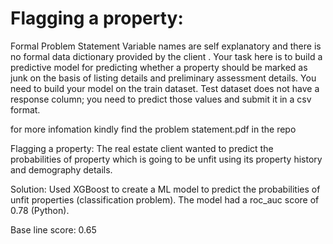 # Flagging a property:
Formal Problem Statement 
Variable names are self explanatory and there is no formal data dictionary provided by the client . Your task here is to build a predictive model for predicting whether a property should be marked as junk on the basis of listing details and preliminary assessment details. You need to build your model on the train dataset. Test dataset does not have a response column; you need to predict those values and submit it in a csv format.

for more infomation kindly find the problem statement.pdf in the repo

Flagging a property: The real estate client wanted to predict the probabilities of property which is going to be unfit using its property history and demography details.

Solution: Used XGBoost to create a ML model to predict the probabilities of unfit properties (classification problem). The model had
a roc_auc score of 0.78 (Python).

Base line score: 0.65

